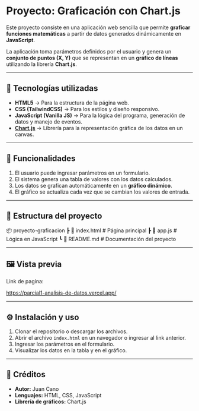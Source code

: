 # Proyecto: Graficación con Chart.js

Este proyecto consiste en una aplicación web sencilla que permite **graficar funciones matemáticas** a partir de datos generados dinámicamente en **JavaScript**.  

La aplicación toma parámetros definidos por el usuario y genera un **conjunto de puntos (X, Y)** que se representan en un **gráfico de líneas** utilizando la librería **Chart.js**.  

---

## 🚀 Tecnologías utilizadas

- **HTML5** → Para la estructura de la página web.  
- **CSS (TailwindCSS)** → Para los estilos y diseño responsivo.  
- **JavaScript (Vanilla JS)** → Para la lógica del programa, generación de datos y manejo de eventos.  
- **[Chart.js](https://www.chartjs.org/)** → Librería para la representación gráfica de los datos en un canvas.  

---

## 📌 Funcionalidades

1. El usuario puede ingresar parámetros en un formulario.  
2. El sistema genera una tabla de valores con los datos calculados.  
3. Los datos se grafican automáticamente en un **gráfico dinámico**.  
4. El gráfico se actualiza cada vez que se cambian los valores de entrada.  

---

## 📂 Estructura del proyecto
📦 proyecto-graficacion
┣ 📜 index.html # Página principal
┣ 📜 app.js # Lógica en JavaScript
┗ 📜 README.md # Documentación del proyecto


---

## 🖼️ Vista previa

Link de pagina:

https://parcial1-analisis-de-datos.vercel.app/

---

## ⚙️ Instalación y uso

1. Clonar el repositorio o descargar los archivos.  
2. Abrir el archivo `index.html` en un navegador o ingresar al link anterior.  
3. Ingresar los parámetros en el formulario.  
4. Visualizar los datos en la tabla y en el gráfico.  

---

## 📖 Créditos

- **Autor:** Juan Cano  
- **Lenguajes:** HTML, CSS, JavaScript  
- **Librería de gráficos:** Chart.js  



